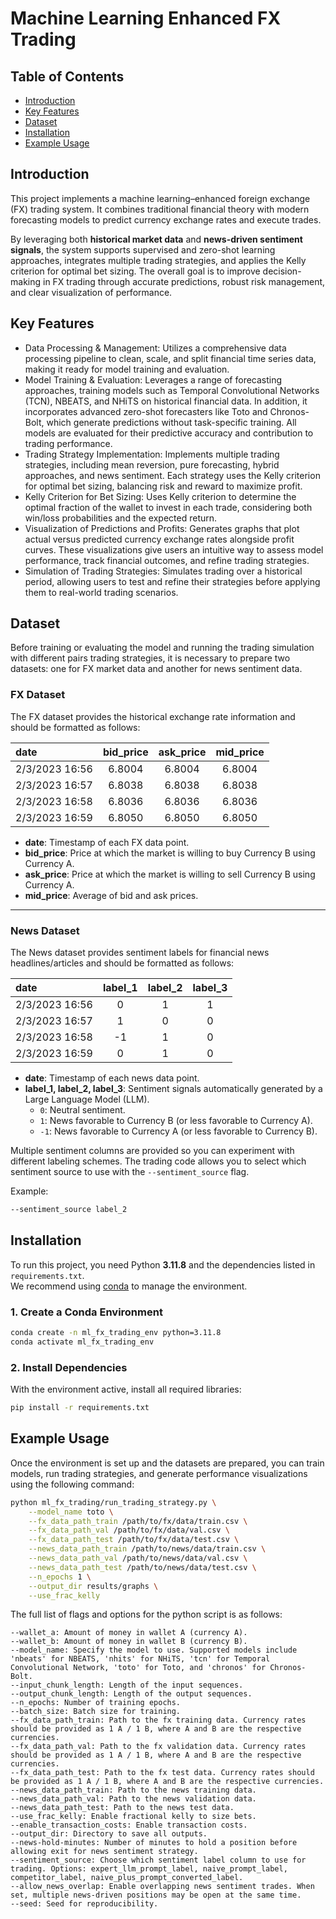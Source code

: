 # Machine Learning Enhanced FX Trading

## Table of Contents
- [Introduction](#introduction)
- [Key Features](#key-features)
- [Dataset](#dataset)
- [Installation](#installation)
- [Example Usage](#example-usage)

## Introduction
This project implements a machine learning–enhanced foreign exchange (FX) trading system. It combines traditional financial theory with modern forecasting models to predict currency exchange rates and execute trades.  

By leveraging both **historical market data** and **news-driven sentiment signals**, the system supports supervised and zero-shot learning approaches, integrates multiple trading strategies, and applies the Kelly criterion for optimal bet sizing. The overall goal is to improve decision-making in FX trading through accurate predictions, robust risk management, and clear visualization of performance.

## Key Features
- Data Processing & Management: Utilizes a comprehensive data processing pipeline to clean, scale, and split financial time series data, making it ready for model training and evaluation.
- Model Training & Evaluation: Leverages a range of forecasting approaches, training models such as Temporal Convolutional Networks (TCN), NBEATS, and NHiTS on historical financial data. In addition, it incorporates advanced zero-shot forecasters like Toto and Chronos-Bolt, which generate predictions without task-specific training. All models are evaluated for their predictive accuracy and contribution to trading performance.
- Trading Strategy Implementation: Implements multiple trading strategies, including mean reversion, pure forecasting, hybrid approaches, and news sentiment. Each strategy uses the Kelly criterion for optimal bet sizing, balancing risk and reward to maximize profit.
- Kelly Criterion for Bet Sizing: Uses Kelly criterion to determine the optimal fraction of the wallet to invest in each trade, considering both win/loss probabilities and the expected return.
- Visualization of Predictions and Profits: Generates graphs that plot actual versus predicted currency exchange rates alongside profit curves. These visualizations give users an intuitive way to assess model performance, track financial outcomes, and refine trading strategies.
- Simulation of Trading Strategies: Simulates trading over a historical period, allowing users to test and refine their strategies before applying them to real-world trading scenarios.

## Dataset
Before training or evaluating the model and running the trading simulation with different pairs trading strategies, it is necessary to prepare two datasets: one for FX market data and another for news sentiment data.

### FX Dataset
The FX dataset provides the historical exchange rate information and should be formatted as follows:

| date              | bid_price | ask_price | mid_price |
| :---------------- | :-------: | :-------: | :-------: |
| 2/3/2023 16:56    | 6.8004    | 6.8004    | 6.8004    |
| 2/3/2023 16:57    | 6.8038    | 6.8038    | 6.8038    |
| 2/3/2023 16:58    | 6.8036    | 6.8036    | 6.8036    |
| 2/3/2023 16:59    | 6.8050    | 6.8050    | 6.8050    |

- **date**: Timestamp of each FX data point.  
- **bid_price**: Price at which the market is willing to buy Currency B using Currency A.  
- **ask_price**: Price at which the market is willing to sell Currency B using Currency A.  
- **mid_price**: Average of bid and ask prices.

---

### News Dataset
The News dataset provides sentiment labels for financial news headlines/articles and should be formatted as follows:

| date              | label_1 | label_2 | label_3 |
| :---------------- | :-----: | :-----: | :-----: |
| 2/3/2023 16:56    | 0       | 1       | 1       |
| 2/3/2023 16:57    | 1       | 0       | 0       |
| 2/3/2023 16:58    | -1      | 1       | 0       |
| 2/3/2023 16:59    | 0       | 1       | 0       |

- **date**: Timestamp of each news data point.  
- **label_1, label_2, label_3**: Sentiment signals automatically generated by a Large Language Model (LLM).  
  - `0`: Neutral sentiment.  
  - `1`: News favorable to Currency B (or less favorable to Currency A).  
  - `-1`: News favorable to Currency A (or less favorable to Currency B). 

Multiple sentiment columns are provided so you can experiment with different labeling schemes. The trading code allows you to select which sentiment source to use with the `--sentiment_source` flag.  

Example:
```bash
--sentiment_source label_2
```

## Installation
To run this project, you need Python **3.11.8** and the dependencies listed in `requirements.txt`.  
We recommend using [conda](https://docs.conda.io/en/latest/) to manage the environment.

### 1. Create a Conda Environment
```bash
conda create -n ml_fx_trading_env python=3.11.8
conda activate ml_fx_trading_env
```

### 2. Install Dependencies
With the environment active, install all required libraries:
```bash
pip install -r requirements.txt
```

## Example Usage
Once the environment is set up and the datasets are prepared, you can train models, run trading strategies, and generate performance visualizations using the following command:
```bash
python ml_fx_trading/run_trading_strategy.py \
    --model_name toto \
    --fx_data_path_train /path/to/fx/data/train.csv \
    --fx_data_path_val /path/to/fx/data/val.csv \
    --fx_data_path_test /path/to/fx/data/test.csv \
    --news_data_path_train /path/to/news/data/train.csv \
    --news_data_path_val /path/to/news/data/val.csv \
    --news_data_path_test /path/to/news/data/test.csv \
    --n_epochs 1 \
    --output_dir results/graphs \
    --use_frac_kelly
```

The full list of flags and options for the python script is as follows:
```
--wallet_a: Amount of money in wallet A (currency A).
--wallet_b: Amount of money in wallet B (currency B).
--model_name: Specify the model to use. Supported models include 'nbeats' for NBEATS, 'nhits' for NHiTS, 'tcn' for Temporal Convolutional Network, 'toto' for Toto, and 'chronos' for Chronos-Bolt.
--input_chunk_length: Length of the input sequences.
--output_chunk_length: Length of the output sequences.
--n_epochs: Number of training epochs.
--batch_size: Batch size for training.
--fx_data_path_train: Path to the fx training data. Currency rates should be provided as 1 A / 1 B, where A and B are the respective currencies.
--fx_data_path_val: Path to the fx validation data. Currency rates should be provided as 1 A / 1 B, where A and B are the respective currencies.
--fx_data_path_test: Path to the fx test data. Currency rates should be provided as 1 A / 1 B, where A and B are the respective currencies.
--news_data_path_train: Path to the news training data.
--news_data_path_val: Path to the news validation data.
--news_data_path_test: Path to the news test data.
--use_frac_kelly: Enable fractional kelly to size bets.
--enable_transaction_costs: Enable transaction costs.
--output_dir: Directory to save all outputs.
--news-hold-minutes: Number of minutes to hold a position before allowing exit for news sentiment strategy.
--sentiment_source: Choose which sentiment label column to use for trading. Options: expert_llm_prompt_label, naive_prompt_label, competitor_label, naive_plus_prompt_converted_label.
--allow_news_overlap: Enable overlapping news sentiment trades. When set, multiple news-driven positions may be open at the same time.
--seed: Seed for reproducibility.
```
